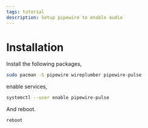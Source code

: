 ```yaml
---
tags: tutorial
description: Setup pipewire to enable audio
---
```

# Installation
Install the following packages,
```sh
sudo pacman -S pipewire wireplumber pipewire-pulse
```

enable services,
```sh
systemctl --user enable pipewire-pulse
```

And reboot.
```sh
reboot
```

